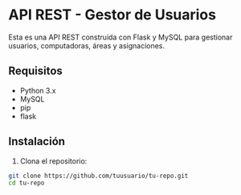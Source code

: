 # API REST - Gestor de Usuarios

Esta es una API REST construida con Flask y MySQL para gestionar usuarios, computadoras, áreas y asignaciones.

## Requisitos

- Python 3.x
- MySQL
- pip
- flask
## Instalación

1. Clona el repositorio:

```bash
git clone https://github.com/tuusuario/tu-repo.git
cd tu-repo
